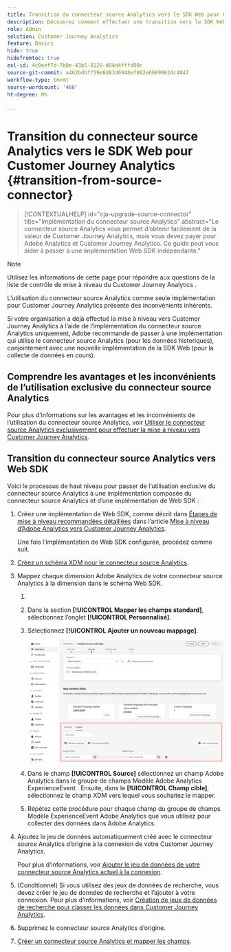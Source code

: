 ```yaml
---
title: Transition du connecteur source Analytics vers le SDK Web pour Customer Journey Analytics
description: Découvrez comment effectuer une transition vers le SDK Web à partir du connecteur source Analytics lors de la mise à niveau vers Customer Journey Analytics
role: Admin
solution: Customer Journey Analytics
feature: Basics
hide: true
hidefromtoc: true
exl-id: 4c0eef7d-7b0e-43b5-8126-d84d4fffd80c
source-git-commit: a462bdbff59e8d83d6948ef882e66690624c4847
workflow-type: tm+mt
source-wordcount: '466'
ht-degree: 0%

---
```


# Transition du connecteur source Analytics vers le SDK Web pour Customer Journey Analytics {#transition-from-source-connector}

<!-- markdownlint-disable MD034 -->

>[!CONTEXTUALHELP]
>id="cja-upgrade-source-connector"
>title="Implémentation du connecteur source Analytics"
>abstract="Le connecteur source Analytics vous permet d’obtenir facilement de la valeur de Customer Journey Analytics, mais vous devez payer pour Adobe Analytics et Customer Journey Analytics. Ce guide peut vous aider à passer à une implémentation Web SDK indépendante."

<!-- markdownlint-enable MD034 -->

>[!NOTE]
> 
>Utilisez les informations de cette page pour répondre aux questions de la liste de contrôle de mise à niveau du Customer Journey Analytics [](https://gigazelle.github.io/cja-ttv/).

L’utilisation du connecteur source Analytics comme seule implémentation pour Customer Journey Analytics présente des inconvénients inhérents.

Si votre organisation a déjà effectué la mise à niveau vers Customer Journey Analytics à l’aide de l’implémentation du connecteur source Analytics uniquement, Adobe recommande de passer à une implémentation qui utilise le connecteur source Analytics (pour les données historiques), conjointement avec une nouvelle implémentation de la SDK Web (pour la collecte de données en cours).

## Comprendre les avantages et les inconvénients de l’utilisation exclusive du connecteur source Analytics

Pour plus d’informations sur les avantages et les inconvénients de l’utilisation du connecteur source Analytics, voir [ Utiliser le connecteur source Analytics exclusivement pour effectuer la mise à niveau vers Customer Journey Analytics](/help/getting-started/cja-upgrade/cja-upgrade-source-connector-exclusively.md).

## Transition du connecteur source Analytics vers Web SDK

Voici le processus de haut niveau pour passer de l’utilisation exclusive du connecteur source Analytics à une implémentation composée du connecteur source Analytics et d’une implémentation de Web SDK :

1. Créez une implémentation de Web SDK, comme décrit dans [Étapes de mise à niveau recommandées détaillées](/help/getting-started/cja-upgrade/cja-upgrade-recommendations.md#detailed-recommended-upgrade-steps) dans l’article [Mise à niveau d’Adobe Analytics vers Customer Journey Analytics](/help/getting-started/cja-upgrade/cja-upgrade-recommendations.md).

   Une fois l’implémentation de Web SDK configurée, procédez comme suit.

1. [Créez un schéma XDM pour le connecteur source Analytics](/help/getting-started/cja-upgrade/cja-upgrade-source-connector-schema.md).

1. Mappez chaque dimension Adobe Analytics de votre connecteur source Analytics à la dimension dans le schéma Web SDK.

   1. 
      <!-- how do you get here -->

   1. Dans la section **[!UICONTROL Mapper les champs standard]**, sélectionnez l’onglet **[!UICONTROL Personnalisé]**.

   1. Sélectionnez **[!UICONTROL Ajouter un nouveau mappage]**.

      ![mapper les champs de schéma](assets/schema-mapping.png)

   1. Dans le champ **[!UICONTROL Source]** sélectionnez un champ Adobe Analytics dans le groupe de champs Modèle Adobe Analytics ExperienceEvent . Ensuite, dans le **[!UICONTROL Champ cible]**, sélectionnez le champ XDM vers lequel vous souhaitez le mapper.

   1. Répétez cette procédure pour chaque champ du groupe de champs Modèle ExperienceEvent Adobe Analytics que vous utilisez pour collecter des données dans Adobe Analytics.

1. Ajoutez le jeu de données automatiquement créé avec le connecteur source Analytics d’origine à la connexion de votre Customer Journey Analytics.

   Pour plus d’informations, voir [Ajouter le jeu de données de votre connecteur source Analytics actuel à la connexion](/help/getting-started/cja-upgrade/cja-upgrade-source-connector-dataset.md).

1. (Conditionnel) Si vous utilisez des jeux de données de recherche, vous devez créer le jeu de données de recherche et l’ajouter à votre connexion. Pour plus d’informations, voir [Création de jeux de données de recherche pour classer les données dans Customer Journey Analytics](/help/getting-started/cja-upgrade/cja-upgrade-dataset-lookup.md).

1. Supprimez le connecteur source Analytics d’origine. <!-- need to add steps somewhere about how to do this -->

1. [Créer un connecteur source Analytics et mapper les champs](/help/getting-started/cja-upgrade/cja-upgrade-source-connector.md).
